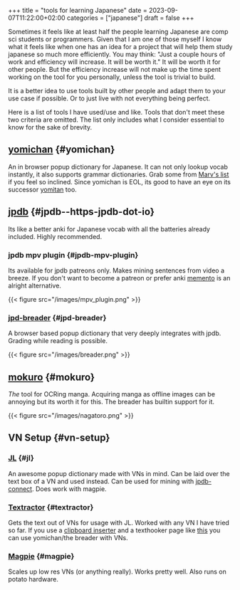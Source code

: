 +++
title = "tools for learning Japanese"
date = 2023-09-07T11:22:00+02:00
categories = ["japanese"]
draft = false
+++

Sometimes it feels like at least half the people learning Japanese are comp sci students or
programmers.
Given that I am one of those myself I know what it feels like when one has an idea for a project
that will help them study japanese so much more efficiently.
You may think: "Just a couple hours of work and efficiency will increase. It will be worth it."
It will be worth it for other people. But the efficiency increase will not make
up the time spent working on the tool for you personally, unless the tool is trivial to build.

It is a better idea to use tools built by other people and adapt them to your use case if possible.
Or to just live with not everything being perfect.

Here is a list of tools I have used/use and like. Tools that don't meet these two criteria are omitted.
The list only includes what I consider essential to know for the sake of brevity.


## [yomichan](https://addons.mozilla.org/en-US/firefox/addon/yomichan/) {#yomichan}

An in browser popup dictionary for Japanese.
It can not only lookup vocab instantly, it also supports grammar dictionaries.
Grab some from [Marv's list](https://github.com/MarvNC/yomichan-dictionaries/) if you feel so inclined.
Since yomichan is EOL, its good to have an eye on its successor [yomitan](https://github.com/themoeway/yomitan) too.


## [jpdb](https:jpdb.io) {#jpdb--https-jpdb-dot-io}

Its like a better anki for Japanese vocab with all the batteries already included. Highly recommended.


### jpdb mpv plugin {#jpdb-mpv-plugin}

Its available for jpdb patreons only. Makes mining sentences from video a breeze.
If you don't want to become a patreon or prefer anki [memento](https://ripose-jp.github.io/Memento/) is an alright alternative.

{{< figure src="/images/mpv_plugin.png" >}}


### [jpd-breader](https://github.com/max-kamps/jpdb-browser-reader) {#jpd-breader}

A browser based popup dictionary that very deeply integrates with jpdb.
Grading while reading is possible.

{{< figure src="/images/breader.png" >}}


## [mokuro](https://github.com/kha-white/mokuro) {#mokuro}

_The_ tool for OCRing manga. Acquiring manga as offline images can be annoying but its worth it for this.
The breader has builtin support for it.

{{< figure src="/images/nagatoro.png" >}}


## VN Setup {#vn-setup}


### [JL](https://github.com/rampaa/JL) {#jl}

An awesome popup dictionary made with VNs in mind. Can be laid over the text box of a VN and used instead. Can be used for mining with [jpdb-connect](https://github.com/kampffrosch94/jpdb-connect).
Does work with magpie.


### [Textractor](https://github.com/Artikash/Textractor) {#textractor}

Gets the text out of VNs for usage with JL. Worked with any VN I have tried so far.
If you use a [clipboard inserter](https://github.com/laplus-sadness/lap-clipboard-inserter) and a texthooker page like [this](https://anacreondjt.gitlab.io/texthooker.html) you can use yomichan/the breader with VNs.


### [Magpie](https://github.com/Blinue/Magpie) {#magpie}

Scales up low res VNs (or anything really). Works pretty well. Also runs on potato hardware.
